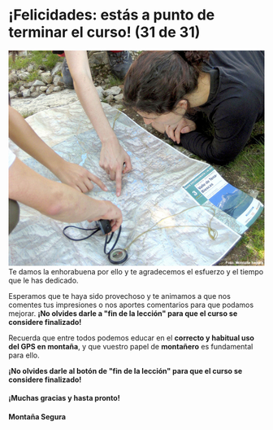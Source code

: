 # ¡Felicidades: estás a punto de terminar el curso! (31 de 31)

  
![Mapa y excursionistas](img/USA_MAPA.jpg)Te damos la enhorabuena por ello y te agradecemos el esfuerzo y el tiempo que le has dedicado.

Esperamos que te haya sido provechoso y te animamos a que nos comentes tus impresiones o nos aportes comentarios para que podamos mejorar. **¡No olvides darle a "fin de la lección" para que el curso se considere finalizado!**  

Recuerda que entre todos podemos educar en el **correcto y habitual uso del GPS en montaña**, y que vuestro papel de **montañero** es fundamental para ello.

**¡No olvides darle al botón de "fin de la lección" para que el curso se considere finalizado!**

#### ¡Muchas gracias y hasta pronto!

#### Montaña Segura